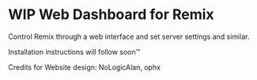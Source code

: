 # WIP Web Dashboard for Remix

Control Remix through a web interface and set server settings and similar.

Installation instructions will follow soon:tm:

Credits for Website design: NoLogicAlan, ophx
